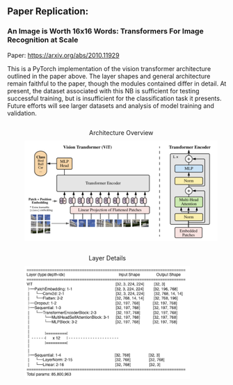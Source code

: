 ## **Paper Replication:**
### An Image is Worth 16x16 Words: Transformers For Image Recognition at Scale

Paper:
https://arxiv.org/abs/2010.11929


This is a PyTorch implementation of the vision transformer architecture outlined in the paper above. The layer shapes and general architecture remain faithful to the paper, though the modules contained differ in detail. At present, the dataset associated with this NB is sufficient for testing successful training, but is insufficient for the classification task it presents. Future efforts will see larger datasets and analysis of model training and validation. 


<figure style="display: inline-block; text-align: center; margin-right: 20px;">
    <figcaption style="margin-bottom: 10px;">Architecture Overview</figcaption>
    <img src="images/Paper Architecture Overview.png" alt="Alt text for image 1" width="500"/>
</figure>
<figure style="display: inline-block; text-align: center;">
    <figcaption style="margin-bottom: 10px;">Layer Details</figcaption>
    <img src="images/layer_details.png" alt="Alt text for image 2" width="380"/>
</figure>